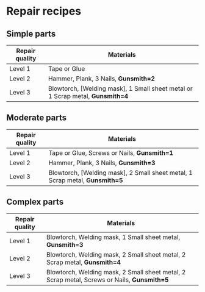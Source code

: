 # Repair recipes

## Simple parts

Repair quality | Materials
---|---
Level 1 | Tape or Glue
Level 2 | Hammer, Plank, 3 Nails, **Gunsmith=2**
Level 3 | Blowtorch, [Welding mask], 1 Small sheet metal or 1 Scrap metal, **Gunsmith=4**

## Moderate parts

Repair quality | Materials
---|---
Level 1 | Tape or Glue, Screws or Nails, **Gunsmith=1**
Level 2 | Hammer, Plank, 3 Nails, **Gunsmith=3**
Level 3 | Blowtorch, [Welding mask], 2 Small sheet metal, 1 Scrap metal, **Gunsmith=5**

## Complex parts

Repair quality | Materials
---|---
Level 1 | Blowtorch, Welding mask, 1 Small sheet metal, **Gunsmith=3**
Level 2 | Blowtorch, Welding mask, 2 Small sheet metal, 2 Scrap metal, **Gunsmith=4**
Level 3 | Blowtorch, Welding mask, 2 Small sheet metal, 2 Scrap metal, Screws or Nails, **Gunsmith=5**
